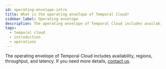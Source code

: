 ```yaml
---
id: operating-envelope-intro
title: What is the operating envelope of Temporal Cloud?
sidebar_label: Operating envelope
description: The operating envelope of Temporal Cloud includes availability, regions, throughput, and latency.
tags:
  - temporal cloud
  - introduction
  - operations
---
```


The operating envelope of Temporal Cloud includes availability, regions, throughput, and latency.
If you need more details, [contact us](https://pages.temporal.io/contact-us).
